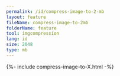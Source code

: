 ```yaml
---
permalink: /id/compress-image-to-2-mb
layout: feature
fileName: compress-image-to-2mb
folderName: feature
tool: imgcompression
lang: id
size: 2048
type: mb
---
```


{%- include compress-image-to-X.html -%}
